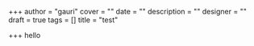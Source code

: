 +++
author = "gauri"
cover = ""
date = ""
description = ""
designer = ""
draft = true
tags = []
title = "test"

+++
hello